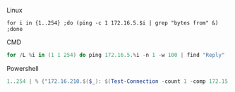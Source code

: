 Linux
```shell
for i in {1..254} ;do (ping -c 1 172.16.5.$i | grep "bytes from" &) ;done
```
CMD
```powershell
for /L %i in (1 1 254) do ping 172.16.5.%i -n 1 -w 100 | find "Reply"
```
Powershell
```powershell
1..254 | % {"172.16.210.$($_): $(Test-Connection -count 1 -comp 172.15.210.$($_) -quiet)"}
```